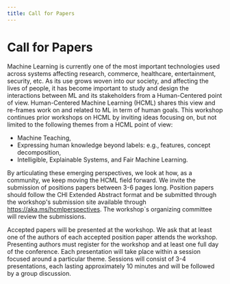 ```yaml
---
title: Call for Papers
---
```


# Call for Papers

Machine Learning is currently one of the most important technologies used across systems affecting research, commerce, healthcare, entertainment, security, etc.
As its use grows woven into our society, and affecting the lives of people, it has become important to study and design the interactions between ML and its stakeholders from a Human-Centered point of view. Human-Centered Machine Learning (HCML) shares this view and re-frames work on and related to ML in term of human goals.
This workshop continues prior workshops on HCML by inviting ideas focusing on, but not limited to the following themes from a HCML point of view:

- Machine Teaching,
- Expressing human knowledge beyond labels: e.g., features, concept decomposition,
- Intelligible, Explainable Systems, and Fair Machine Learning.

By articulating these emerging perspectives, we look at how, as a community, we keep moving the HCML field forward.
We invite the submission of positions papers between 3-6 pages long. Position papers should follow the CHI Extended Abstract format and be submitted through the workshop's submission site available through https://aka.ms/hcmlperspectives. The workshop`s organizing committee will review the submissions. 

Accepted papers will be presented at the workshop. We ask that at least one of the authors of each accepted position paper attends the workshop. Presenting authors must register for the workshop and at least one full day of the conference.
Each presentation will take place within a session focused around a particular theme. Sessions will consist of 3-4 presentations, each lasting approximately 10 minutes and will be followed by a group discussion.
